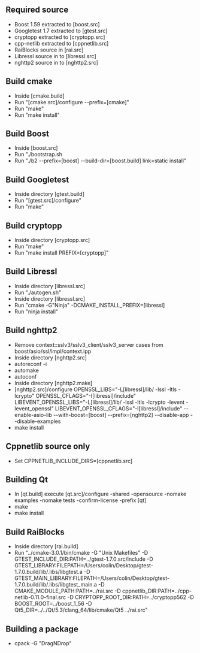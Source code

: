 ## Required source
* Boost 1.59 extracted to [boost.src]
* Googletest 1.7 extracted to [gtest.src]
* cryptopp extracted to [cryptopp.src]
* cpp-netlib extracted to [cppnetlib.src]
* RaiBlocks source in [rai.src]
* Libressl source in to [libressl.src]
* nghttp2 source in to [nghttp2.src]

## Build cmake
* Inside [cmake.build]
* Run "[cmake.src]/configure --prefix=[cmake]"
* Run "make"
* Run "make install"

## Build Boost
* Inside [boost.src]
* Run "./bootstrap.sh
* Run "./b2 --prefix=[boost] --build-dir=[boost.build] link=static install"

## Build Googletest
* Inside directory [gtest.build]
* Run "[gtest.src]/configure"
* Run "make"

## Build cryptopp
* Inside directory [cryptopp.src]
* Run "make"
* Run "make install PREFIX=[cryptopp]"

## Build Libressl
* Inside directory [libressl.src]
* Run "./autogen.sh"
* Inside directory [libressl.src]
* Run "cmake -G"Ninja" -DCMAKE_INSTALL_PREFIX=[libressl]
* Run "ninja install"

## Build nghttp2
* Remove context::sslv3/sslv3_client/sslv3_server cases from boost/asio/ssl/impl/context.ipp
* Inside directory [nghttp2.src]
* autoreconf -i
* automake
* autoconf
* Inside directory [nghttp2.make]
* [nghttp2.src]/configure OPENSSL_LIBS="-L[libressl]/lib/ -lssl -ltls -lcrypto" OPENSSL_CFLAGS="-I[libressl]/include" LIBEVENT_OPENSSL_LIBS="-L[libressl]/lib/ -lssl -ltls -lcrypto -levent -levent_openssl" LIBEVENT_OPENSSL_CFLAGS="-I[libressl]/include" --enable-asio-lib --with-boost=[boost] --prefix=[nghttp2] --disable-app --disable-examples
* make install

## Cppnetlib source only  
* Set CPPNETLIB_INCLUDE_DIRS=[cppnetlib.src]  

## Building Qt
* In [qt.build] execute [qt.src]/configure -shared -opensource -nomake examples -nomake tests -confirm-license  -prefix [qt]
* make
* make install

## Build RaiBlocks
* Inside directory [rai.build]
* Run "../cmake-3.0.1/bin/cmake -G "Unix Makefiles" -D GTEST_INCLUDE_DIR:PATH=../gtest-1.7.0.src/include -D GTEST_LIBRARY:FILEPATH=/Users/colin/Desktop/gtest-1.7.0.build/lib/.libs/libgtest.a -D GTEST_MAIN_LIBRARY:FILEPATH=/Users/colin/Desktop/gtest-1.7.0.build/lib/.libs/libgtest_main.a -D CMAKE_MODULE_PATH:PATH=../rai.src -D cppnetlib_DIR:PATH=../cpp-netlib-0.11.0-final.src -D CRYPTOPP_ROOT_DIR:PATH=../cryptopp562 -D BOOST_ROOT=../boost_1_56 -D Qt5_DIR=../../Qt/5.3/clang_64/lib/cmake/Qt5 ../rai.src"

## Building a package
* cpack -G "DragNDrop"